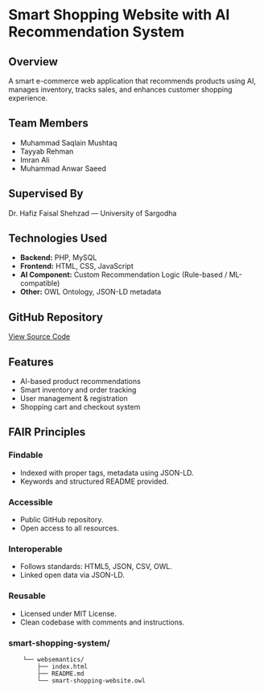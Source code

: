 # Smart Shopping Website with AI Recommendation System

##  Overview
A smart e-commerce web application that recommends products using AI, manages inventory, tracks sales, and enhances customer shopping experience.

##  Team Members
- Muhammad Saqlain Mushtaq
- Tayyab Rehman
- Imran Ali
- Muhammad Anwar Saeed

##  Supervised By
Dr. Hafiz Faisal Shehzad — University of Sargodha

##  Technologies Used
- **Backend:** PHP, MySQL
- **Frontend:** HTML, CSS, JavaScript
- **AI Component:** Custom Recommendation Logic (Rule-based / ML-compatible)
- **Other:** OWL Ontology, JSON-LD metadata

##  GitHub Repository
[View Source Code](https://github.com/Imran1278/Smart-Shopping-System/tree/main/websemantics)

##  Features
- AI-based product recommendations
- Smart inventory and order tracking
- User management & registration
- Shopping cart and checkout system

##  FAIR Principles

###  Findable
- Indexed with proper tags, metadata using JSON-LD.
- Keywords and structured README provided.

###  Accessible
- Public GitHub repository.
- Open access to all resources.

###  Interoperable
- Follows standards: HTML5, JSON, CSV, OWL.
- Linked open data via JSON-LD.

###  Reusable
- Licensed under MIT License.
- Clean codebase with comments and instructions.

### smart-shopping-system/
        └── websemantics/
            ├── index.html
            ├── README.md
            └── smart-shopping-website.owl
